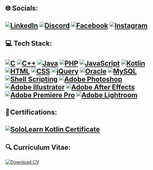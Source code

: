 🌐 Socials: 
---
[![LinkedIn](https://img.shields.io/badge/LinkedIn-Profile-blue?logo=linkedin)](https://www.linkedin.com/in/oussema-boussida/)
[![Discord](https://img.shields.io/badge/Discord-Profile-blue?logo=discord)](https://discordapp.com/users/#7483)
[![Facebook](https://img.shields.io/badge/Facebook-Profile-blue?logo=facebook)](https://www.facebook.com/oussema.boussida.3)
[![Instagram](https://img.shields.io/badge/Instagram-Profile-ff69b4?logo=instagram)](https://www.instagram.com/oussemabou_/)
---

💻 Tech Stack:
---
[![C](https://img.shields.io/badge/C-Programming-blue?logo=c)](https://en.wikipedia.org/wiki/C_(programming_language))
[![C++](https://img.shields.io/badge/C%2B%2B-Programming-blue?logo=c%2B%2B)](https://en.wikipedia.org/wiki/C%2B%2B)
[![Java](https://img.shields.io/badge/Java-Programming-orange?logo=java)](https://www.oracle.com/java/)
[![PHP](https://img.shields.io/badge/PHP-Web%20Development-blue?logo=php)](https://www.php.net/)
[![JavaScript](https://img.shields.io/badge/JavaScript-Web%20Development-yellow?logo=javascript)](https://developer.mozilla.org/en-US/docs/Web/JavaScript)
[![Kotlin](https://img.shields.io/badge/Kotlin-Android%20Development-orange?logo=kotlin)](https://kotlinlang.org/)
[![HTML](https://img.shields.io/badge/HTML-Web%20Development-orange?logo=html5)](https://developer.mozilla.org/en-US/docs/Web/HTML)
[![CSS](https://img.shields.io/badge/CSS-Web%20Development-blue?logo=css3)](https://developer.mozilla.org/en-US/docs/Web/CSS)
[![jQuery](https://img.shields.io/badge/jQuery-Web%20Development-blue?logo=jquery)](https://jquery.com/)
[![Oracle](https://img.shields.io/badge/Oracle-Database-red?logo=oracle)](https://www.oracle.com/database/)
[![MySQL](https://img.shields.io/badge/MySQL-Database-red?logo=mysql)](https://www.mysql.com/)
[![Shell Scripting](https://img.shields.io/badge/Shell%20Scripting-Scripting-green)](https://en.wikipedia.org/wiki/Shell_script)
[![Adobe Photoshop](https://img.shields.io/badge/Adobe%20Photoshop-Design-blue?logo=adobe-photoshop)](https://www.adobe.com/products/photoshop.html)
[![Adobe Illustrator](https://img.shields.io/badge/Adobe%20Illustrator-Design-orange?logo=adobe-illustrator)](https://www.adobe.com/products/illustrator.html)
[![Adobe After Effects](https://img.shields.io/badge/Adobe%20After%20Effects-Video%20Editing-purple)](https://www.adobe.com/products/aftereffects.html)
[![Adobe Premiere Pro](https://img.shields.io/badge/Adobe%20Premiere%20Pro-Video%20Editing-blue)](https://www.adobe.com/products/premiere.html)
[![Adobe Lightroom](https://img.shields.io/badge/Adobe%20Lightroom-Design-blue?logo=adobe-lightroom)](https://www.adobe.com/products/photoshop-lightroom.html)
---
📰 Certifications:
---
[![SoloLearn Kotlin Certificate](https://img.shields.io/badge/SoloLearn-Kotlin%20Certificate-34A853?logo=sololearn)](https://www.sololearn.com/certificates/CT-FIA8YJ9D)
---
🔍 Curriculum Vitae:
---
[![Download CV](https://img.shields.io/badge/Download-CV-brightgreen)](https://cvdesignr.com/p/64cc24989f1d4)

